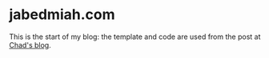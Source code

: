 # jabedmiah.com
This is the start of my blog: the template and code are used from the post at [Chad's blog](https://chadbaldwin.net/2021/03/14/how-to-build-a-sql-blog.html).
